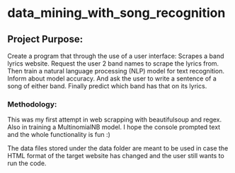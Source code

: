 # data_mining_with_song_recognition
 
 ## Project Purpose:
 Create a program that through the use of a user interface:
 Scrapes a band lyrics website. Request the user 2 band names to scrape the lyrics from. Then train a natural language processing (NLP) model for text recognition. Inform about model accuracy. And ask the user to write a sentence of a song of either band. Finally predict which band has that on its lyrics.
 
 ### Methodology:
 This was my first attempt in web scrapping with beautifulsoup and regex. Also in training a MultinomialNB model. I hope the console prompted text and the whole functionality is fun :)
 
 The data files stored under the data folder are meant to be used in case the HTML format of the target website has changed and the user still wants to run the code.
